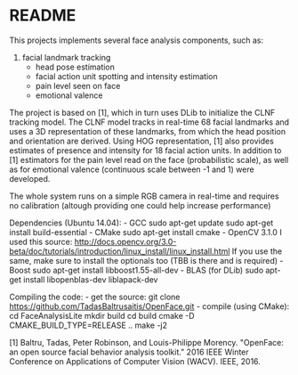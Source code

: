 # README #

This projects implements several face analysis components, such as:
1. facial landmark tracking
 	- head pose estimation
 	- facial action unit spotting and intensity estimation
 	- pain level seen on face
 	- emotional valence

The project is based on [1], which in turn uses DLib to initialize the CLNF tracking model. The CLNF model tracks in real-time 68 facial landmarks and uses a 3D representation of these landmarks, from which the head position and orientation are derived. Using HOG representation, [1] also provides estimates of presence and intensity for 18 facial action units. In addition to [1] estimators for the pain level read on the face (probabilistic scale), as well as for emotional valence (continuous scale between -1 and 1) were developed.

The whole system runs on a simple RGB camera in real-time and requires no calibration (altough providing one could help increase performance)

Dependencies (Ubuntu 14.04):
	- GCC
		sudo apt-get update
		sudo apt-get install build-essential
	- CMake
		sudo apt-get install cmake
	- OpenCV 3.1.0
		I used this source: http://docs.opencv.org/3.0-beta/doc/tutorials/introduction/linux_install/linux_install.html
		If you use the same, make sure to install the optionals too (TBB is there and is required)
	- Boost
		sudo apt-get install libboost1.55-all-dev
	- BLAS (for DLib)
		sudo apt-get install libopenblas-dev liblapack-dev

Compiling the code:
	- get the source:
		git clone https://github.com/TadasBaltrusaitis/OpenFace.git
	- compile (using CMake):
		cd FaceAnalysisLite
		mkdir build
		cd build
		cmake -D CMAKE_BUILD_TYPE=RELEASE ..
		make -j2

[1] Baltru, Tadas, Peter Robinson, and Louis-Philippe Morency. "OpenFace: an open source facial behavior analysis toolkit." 2016 IEEE Winter Conference on Applications of Computer Vision (WACV). IEEE, 2016.